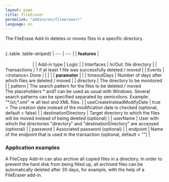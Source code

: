 ```yaml
---
layout: page
title: FileEraser
permalink: "addins/en/fileeraser/"
language: en
---
```


The FileErase Add-In deletes or moves files in a specific directory.<br /><br />

{:.table .table-striped}
| --- | --- |
| __features__ | &nbsp;&nbsp;&nbsp;&nbsp;&nbsp;&nbsp;&nbsp;&nbsp;&nbsp;&nbsp;&nbsp;&nbsp;&nbsp;&nbsp;&nbsp;&nbsp;&nbsp;&nbsp;&nbsp;&nbsp;&nbsp;&nbsp;&nbsp;&nbsp;&nbsp;&nbsp;&nbsp;&nbsp;&nbsp;&nbsp;&nbsp;&nbsp;&nbsp;&nbsp;&nbsp;&nbsp;&nbsp;&nbsp;&nbsp;&nbsp;&nbsp;&nbsp;&nbsp;&nbsp;&nbsp;&nbsp;&nbsp;&nbsp;&nbsp;&nbsp;&nbsp;&nbsp;&nbsp;&nbsp;&nbsp;&nbsp;&nbsp;&nbsp;&nbsp;&nbsp;&nbsp;&nbsp;&nbsp;&nbsp;&nbsp;&nbsp;&nbsp;&nbsp;&nbsp;&nbsp;&nbsp;&nbsp;&nbsp;&nbsp;&nbsp;&nbsp;&nbsp;&nbsp;&nbsp;&nbsp;&nbsp;&nbsp;&nbsp;&nbsp;&nbsp;&nbsp;&nbsp;&nbsp;&nbsp;&nbsp;&nbsp;&nbsp;&nbsp;&nbsp;&nbsp;&nbsp;&nbsp;&nbsp;&nbsp;&nbsp;&nbsp;&nbsp;&nbsp;&nbsp;&nbsp;&nbsp;&nbsp;&nbsp;&nbsp;&nbsp;&nbsp;&nbsp;&nbsp;&nbsp;&nbsp;&nbsp;&nbsp;&nbsp;&nbsp;&nbsp;&nbsp;&nbsp;&nbsp;&nbsp;&nbsp;&nbsp;&nbsp;&nbsp;&nbsp;&nbsp;&nbsp;&nbsp;&nbsp;&nbsp;&nbsp;&nbsp;&nbsp;&nbsp;&nbsp;&nbsp;&nbsp;&nbsp;&nbsp;&nbsp;&nbsp;&nbsp;&nbsp;&nbsp;&nbsp; |
| Add-in type | Logic |
| Interfaces | In/Out: file directory |
| Transactions | 	1 if at least 1 file was successfully deleted / moved |
| Events | &lt;instance&gt;.Done |
| | |
| __parameter__ | |
| timeoutDays | Number of days after which files are deleted / moved |
| directory | The directory to be monitored |
| pattern | The search pattern for the files to be deleted / moved<br />The placeholders * and? can be used as usual with Windows. Several search patterns can be specified separated by semicolons. Example: "\*.txt;\*.xml" => all text and XML files. |
| useCreateInsteadModifyDate | true = The creation date instead of the modification date is checked (optional, default = false) |
| destinationDirectory | Target directory to which the files will be moved instead of being deleted (optional) |
| userName | User with which the directories "directory" and "destinationDirectory" are accessed (optional) |
| password | Associated password (optional) |
| endpoint | Name of the endpoint that is used in the transaction (optional, default = "") |

### Application examples

A FileCopy Add-In can also archive all copied files in a directory. In order to prevent the hard disk from being filled up, all archived files can be automatically deleted after 30 days, for example, with the help of a FileEraser add-in.
